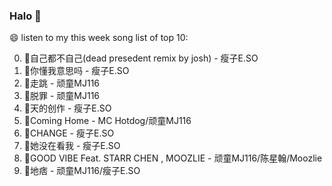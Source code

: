 

### Halo 👋

😄 listen to my this week song list of top 10:

0. 🌈自己都不自己(dead presedent remix by josh) - 瘦子E.SO
1. 🌈你懂我意思吗 - 瘦子E.SO
2. 🌈走跳 - 顽童MJ116
3. 🌈脱罪 - 顽童MJ116
4. 🌈天的创作 - 瘦子E.SO
5. 🌈Coming Home - MC Hotdog/顽童MJ116
6. 🌈CHANGE - 瘦子E.SO
7. 🌈她没在看我 - 瘦子E.SO
8. 🌈GOOD VIBE Feat. STARR CHEN , MOOZLIE - 顽童MJ116/陈星翰/Moozlie
9. 🌈地痞 - 顽童MJ116/瘦子E.SO

